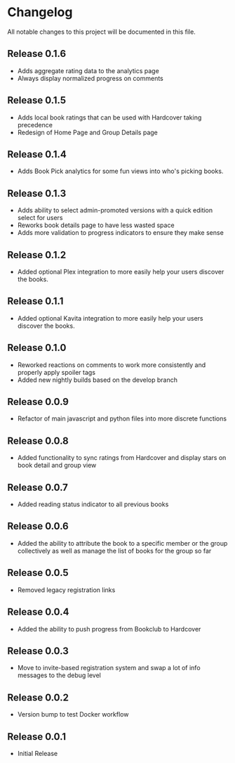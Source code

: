 # Changelog

All notable changes to this project will be documented in this file.

## Release 0.1.6
- Adds aggregate rating data to the analytics page
- Always display normalized progress on comments

## Release 0.1.5
- Adds local book ratings that can be used with Hardcover taking precedence
- Redesign of Home Page and Group Details page

## Release 0.1.4
- Adds Book Pick analytics for some fun views into who's picking books.

## Release 0.1.3
- Adds ability to select admin-promoted versions with a quick edition select for users
- Reworks book details page to have less wasted space
- Adds more validation to progress indicators to ensure they make sense

## Release 0.1.2
- Added optional Plex integration to more easily help your users discover the books.

## Release 0.1.1
- Added optional Kavita integration to more easily help your users discover the books.

## Release 0.1.0
- Reworked reactions on comments to work more consistently and properly apply spoiler tags
- Added new nightly builds based on the develop branch

## Release 0.0.9
- Refactor of main javascript and python files into more discrete functions

## Release 0.0.8
- Added functionality to sync ratings from Hardcover and display stars on book detail and group view

## Release 0.0.7
- Added reading status indicator to all previous books

## Release 0.0.6
- Added the ability to attribute the book to a specific member or the group collectively as well as manage the list of books for the group so far

## Release 0.0.5
- Removed legacy registration links

## Release 0.0.4

- Added the ability to push progress from Bookclub to Hardcover

## Release 0.0.3

- Move to invite-based registration system and swap a lot of info messages to the debug level

## Release 0.0.2

- Version bump to test Docker workflow

## Release 0.0.1

- Initial Release

